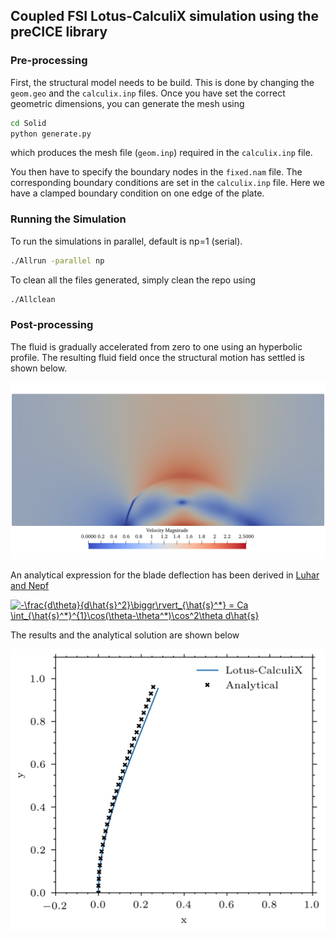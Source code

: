 ## Coupled FSI Lotus-CalculiX simulation using the preCICE library

### Pre-processing

First, the structural model needs to be build. This is done by changing the `geom.geo` and the `calculix.inp` files. Once you have set the correct geometric dimensions, you can generate the mesh using 
```bash
cd Solid
python generate.py
```
which produces the mesh file (`geom.inp`) required in the `calculix.inp` file.

You then have to specify the boundary nodes in the `fixed.nam` file. The corresponding boundary conditions are set in the `calculix.inp` file. Here we have a clamped boundary condition on one edge of the plate.

### Running the Simulation

To run the simulations in parallel, default is np=1 (serial). 

```bash
./Allrun -parallel np
```

To clean all the files generated, simply clean the repo using

```bash
./Allclean
```

### Post-processing

The fluid is gradually accelerated from zero to one using an hyperbolic profile. The resulting fluid field once the structural motion has settled is shown below.

![Result 1](fluid_render.png)

An analytical expression for the blade deflection has been derived in [Luhar and Nepf](https://doi.org/10.4319/lo.2011.56.6.2003)


<a href="https://www.codecogs.com/eqnedit.php?latex=-\frac{d\theta}{d\hat{s}^2}\biggr\rvert_{\hat{s}^*}&space;=&space;Ca&space;\int_{\hat{s}^*}^{1}\cos(\theta-\theta^*)\cos^2\theta&space;d\hat{s}" target="_blank"><img src="https://latex.codecogs.com/gif.latex?-\frac{d\theta}{d\hat{s}^2}\biggr\rvert_{\hat{s}^*}&space;=&space;Ca&space;\int_{\hat{s}^*}^{1}\cos(\theta-\theta^*)\cos^2\theta&space;d\hat{s}" title="-\frac{d\theta}{d\hat{s}^2}\biggr\rvert_{\hat{s}^*} = Ca \int_{\hat{s}^*}^{1}\cos(\theta-\theta^*)\cos^2\theta d\hat{s}" /></a>


The results and the analytical solution are shown below

<img src="deflection.png" alt="drawing" width="600"/>